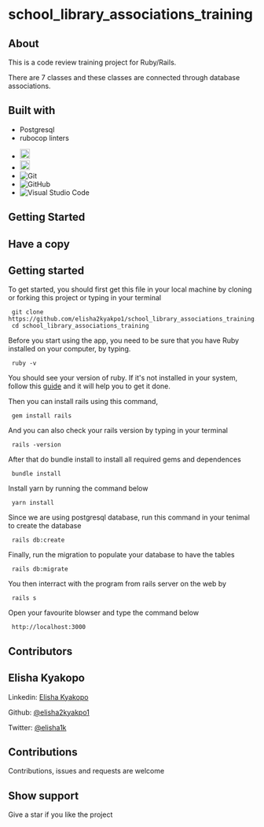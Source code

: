 # school_library_associations_training

## About

This is a code review training project for Ruby/Rails.

There are 7 classes and these classes are connected through database associations.

## Built with
* Postgresql
* rubocop linters
- <code><img height="20" src="https://www.ruby-lang.org/images/header-ruby-logo.png"></code><br>
-  <code><img height="20" src="https://rubyonrails.org/images/rails-logo.svg"></code><br>
- ![Git](https://img.shields.io/badge/-Git-05122A?style=flat&logo=git)&nbsp;<br>
- ![GitHub](https://img.shields.io/badge/-GitHub-05122A?style=flat&logo=github)&nbsp;<br>
- ![Visual Studio Code](https://img.shields.io/badge/-Visual%20Studio%20Code-05122A?style=flat&logo=visual-studio-code&logoColor=007ACC)&nbsp;
## Getting Started

## Have a copy

## Getting started

To get started, you should first get this file in your local machine by cloning or forking this project or typing in your terminal
```
 git clone https://github.com/elisha2kyakpo1/school_library_associations_training.git
 cd school_library_associations_training
```
Before you start using the app, you need to be sure that you have Ruby installed on your computer, by typing.
```
 ruby -v
```
You should see your version of ruby.
If it's not installed in your system, follow this [guide](https://www.ruby-lang.org/en/documentation/installation/) and it will help you to get it done.

Then you can install rails using this command,
```
 gem install rails
```
And you can also check your rails version by typing in your terminal
```
 rails -version
```
After that do bundle install to install all required gems and dependences
```
 bundle install
```
Install yarn by running the command below
```
 yarn install
```
Since we are using postgresql database, run this command in your tenimal to create the database
```
 rails db:create
```
Finally, run the migration to populate your database to have the tables
```
 rails db:migrate
```
You then interract with the program from rails server on the web by
```
 rails s
```
Open your favourite blowser and type the command below
```
 http://localhost:3000
```
## Contributors

## Elisha Kyakopo

  Linkedin: [Elisha Kyakopo](https://www.linkedin.com/in/elisha-kyakopo/)

  Github: [@elisha2kyakpo1](https://github.com/elisha2kyakpo1)

  Twitter: [@elisha1k](https://twitter.com/Elisha1k)

## Contributions

Contributions, issues and requests are welcome

## Show support

Give a star if you like the project